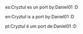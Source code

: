 es:Cryztul es un port by:Daniel01 :D


en:Cryztul is a port by:Daniel01 :D


pt:Cryztul é um port de:Daniel01 :D